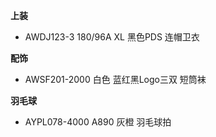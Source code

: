 **上装**

- AWDJ123-3 180/96A XL 黑色PDS 连帽卫衣


**配饰**

- AWSF201-2000 白色 蓝红黑Logo三双 短筒袜


**羽毛球**

- AYPL078-4000 A890 灰橙 羽毛球拍
